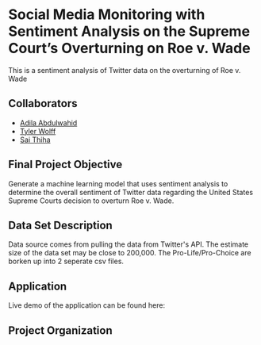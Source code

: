 
# Social Media Monitoring with Sentiment Analysis on the Supreme Court’s Overturning on Roe v. Wade

This is a sentiment analysis of Twitter data on the overturning of Roe v. Wade

## Collaborators

- [Adila Abdulwahid](https://www.github.com/Adila-spec)
- [Tyler Wolff](https://www.github.com/TylerTheeGreat)
- [Sai Thiha](https://github.com/saithiha118)


## Final Project Objective
Generate a machine learning model that uses sentiment analysis to determine the overall sentiment of Twitter data regarding the United States Supreme Courts decision to overturn Roe v. Wade.
## Data Set Description
Data source comes from pulling the data from Twitter's API. The estimate size of the data set may be close to 200,000. The Pro-Life/Pro-Choice are borken up into 2 seperate csv files.
## Application
Live demo of the application can be found here:
## Project Organization
